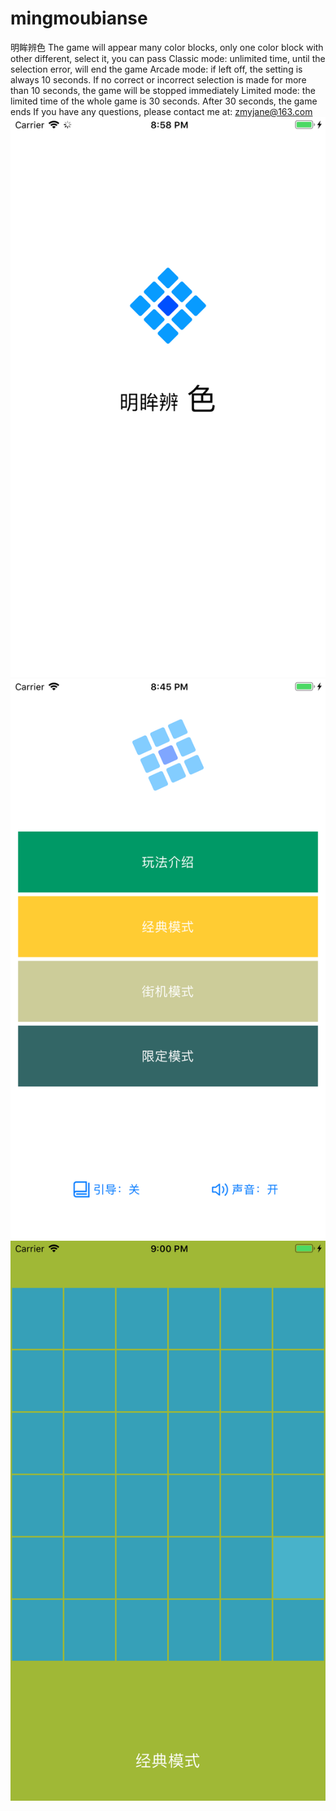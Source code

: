 # mingmoubianse
明眸辨色
The game will appear many color blocks, only one color block with other different, select it, you can pass
Classic mode: unlimited time, until the selection error, will end the game
Arcade mode: if left off, the setting is always 10 seconds. If no correct or incorrect selection is made for more than 10 seconds, the game will be stopped immediately
Limited mode: the limited time of the whole game is 30 seconds. After 30 seconds, the game ends
If you have any questions, please contact me at: zmyjane@163.com
![image](https://github.com/JaneMayan/mingmoubianse/blob/master/image/screen1.png)
![image](https://github.com/JaneMayan/mingmoubianse/blob/master/image/screen2.png)
![image](https://github.com/JaneMayan/mingmoubianse/blob/master/image/screen3.png)
